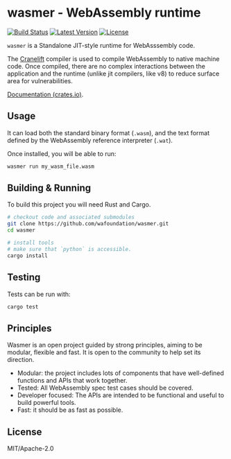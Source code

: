 # wasmer - WebAssembly runtime

[![Build Status](https://api.travis-ci.org/wafoundation/wasmer.svg?branch=master)](https://travis-ci.org/rust-lang-nursery/error-chain)
[![Latest Version](https://img.shields.io/crates/v/wasmer.svg)](https://crates.io/crates/error-chain)
[![License](https://img.shields.io/github/license/wafoundation/wasmer.svg)](https://github.com/wafoundation/wasmer)

`wasmer` is a Standalone JIT-style runtime for WebAsssembly code.

The [Cranelift](https://github.com/CraneStation/cranelift) compiler is used to compile WebAssembly to native machine code. Once compiled, there are no complex interactions between the application and the runtime (unlike jit compilers, like v8) to reduce surface area for vulnerabilities.

[Documentation (crates.io)](https://docs.rs/wasmer).

## Usage

It can load both the standard binary format (`.wasm`), and the text format
defined by the WebAssembly reference interpreter (`.wat`).

Once installed, you will be able to run:

```sh
wasmer run my_wasm_file.wasm
```

## Building & Running

To build this project you will need Rust and Cargo.

```sh
# checkout code and associated submodules
git clone https://github.com/wafoundation/wasmer.git
cd wasmer

# install tools
# make sure that `python` is accessible.
cargo install
```

## Testing

Tests can be run with:

```sh
cargo test
```

## Principles

Wasmer is an open project guided by strong principles, aiming to be modular, flexible and fast. It is open to the community to help set its direction.

- Modular: the project includes lots of components that have well-defined functions and APIs that work together.
- Tested: All WebAssembly spec test cases should be covered.
- Developer focused: The APIs are intended to be functional and useful to build powerful tools.
- Fast: it should be as fast as possible.

## License

MIT/Apache-2.0
